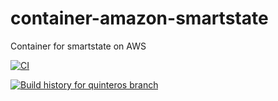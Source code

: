 # container-amazon-smartstate
Container for smartstate on AWS

[![CI](https://github.com/ManageIQ/container-amazon-smartstate/actions/workflows/ci.yaml/badge.svg?branch=quinteros)](https://github.com/ManageIQ/container-amazon-smartstate/actions/workflows/ci.yaml)

[![Build history for quinteros branch](https://buildstats.info/github/chart/ManageIQ/container-amazon-smartstate?branch=quinteros&buildCount=50&includeBuildsFromPullRequest=false&showstats=false)](https://github.com/ManageIQ/container-amazon-smartstate/actions?query=branch%3Amaster)
